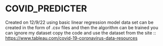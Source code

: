 # COVID_PREDICTER
Created on 12/9/22 using basic linear regression model data set can be created in the form of .csv files and then the algorithm can be trained 
you can ignore my dataset copy the code and use the dataset from the site :: https://www.tableau.com/covid-19-coronavirus-data-resources
